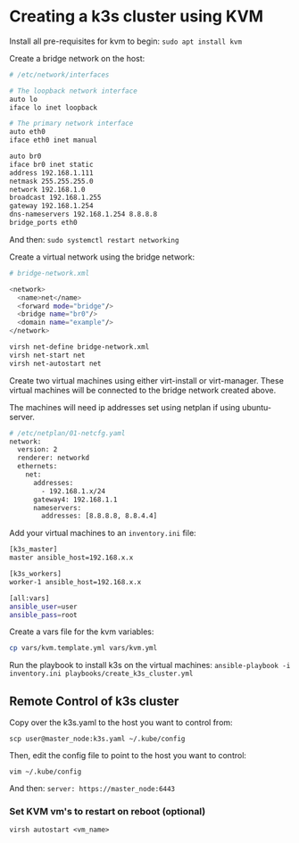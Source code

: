 # Creating a k3s cluster using KVM

Install all pre-requisites for kvm to begin:
`sudo apt install kvm`

Create a bridge network on the host:

```bash
# /etc/network/interfaces

# The loopback network interface
auto lo
iface lo inet loopback

# The primary network interface
auto eth0
iface eth0 inet manual

auto br0
iface br0 inet static
address 192.168.1.111
netmask 255.255.255.0
network 192.168.1.0
broadcast 192.168.1.255
gateway 192.168.1.254
dns-nameservers 192.168.1.254 8.8.8.8
bridge_ports eth0
```

And then: `sudo systemctl restart networking`

Create a virtual network using the bridge network: 

```bash
# bridge-network.xml

<network>
  <name>net</name>
  <forward mode="bridge"/>
  <bridge name="br0"/>
  <domain name="example"/>
</network>
```

```bash
virsh net-define bridge-network.xml
virsh net-start net
virsh net-autostart net
```

Create two virtual machines using either virt-install or virt-manager. These virtual machines will be connected to the bridge network created above.

The machines will need ip addresses set using netplan if using ubuntu-server.

```bash
# /etc/netplan/01-netcfg.yaml
network:
  version: 2
  renderer: networkd
  ethernets:
    net:
      addresses:
        - 192.168.1.x/24
      gateway4: 192.168.1.1
      nameservers:
        addresses: [8.8.8.8, 8.8.4.4]
```

Add your virtual machines to an `inventory.ini` file:

```bash
[k3s_master]
master ansible_host=192.168.x.x

[k3s_workers]
worker-1 ansible_host=192.168.x.x

[all:vars]
ansible_user=user
ansible_pass=root
```

Create a vars file for the kvm variables:

```bash
cp vars/kvm.template.yml vars/kvm.yml
```

Run the playbook to install k3s on the virtual machines:
`ansible-playbook -i inventory.ini playbooks/create_k3s_cluster.yml`

## Remote Control of k3s cluster

Copy over the k3s.yaml to the host you want to control from:

`scp user@master_node:k3s.yaml ~/.kube/config`

Then, edit the config file to point to the host you want to control:

`vim ~/.kube/config`

And then: `server: https://master_node:6443`

### Set KVM vm's to restart on reboot (optional)

`virsh autostart <vm_name>`